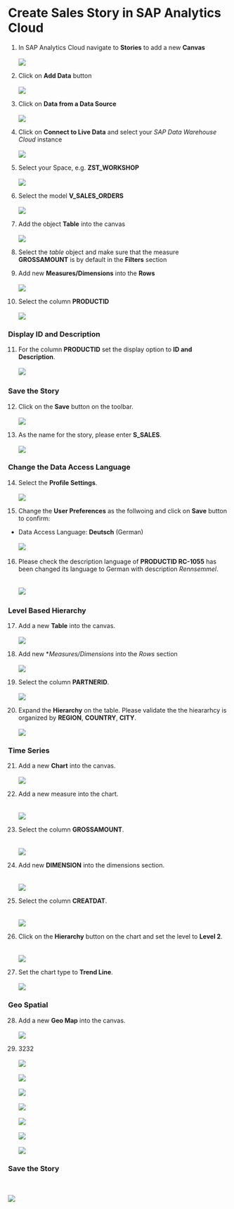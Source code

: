 # Create Sales Story in SAP Analytics Cloud

1. In SAP Analytics Cloud navigate to **Stories** to add a new **Canvas**
  <br><br>![](/exercises/ex3/images/create_sales_story_01.png)

2. Click on **Add Data** button
 <br><br>![](/exercises/ex3/images/create_sales_story_02.png)

3. Click on **Data from a Data Source** 
  <br><br>![](/exercises/ex3/images/create_sales_story_03.png)

4. Click on **Connect to Live Data** and select your *SAP Data Warehouse Cloud* instance
  <br><br>![](/exercises/ex3/images/create_sales_story_04.png)

5. Select your Space, e.g. **ZST_WORKSHOP**
  <br><br>![](/exercises/ex3/images/create_sales_story_05.png)

6. Select the model **V_SALES_ORDERS**
  <br><br>![](/exercises/ex3/images/create_sales_story_06.png)

7. Add the object **Table** into the canvas
  <br><br>![](/exercises/ex3/images/create_sales_story_07.png)
  
8. Select the *table* object and make sure that the measure **GROSSAMOUNT** is by default in the **Filters** section 
9. Add new **Measures/Dimensions** into the **Rows**
  <br><br>![](/exercises/ex3/images/create_sales_story_08.png)
 
10. Select the column **PRODUCTID**
  <br><br>![](/exercises/ex3/images/create_sales_story_09.png)

### Display ID and Description

11. For the column **PRODUCTID** set the display option to **ID and Description**.
  <br><br>![](/exercises/ex3/images/create_sales_story_10.png)

### Save the Story
12. Click on the **Save** button on the toolbar.
  <br><br>![](/exercises/ex3/images/create_sales_story_11.png)

13. As the name for the story, please enter **S_SALES**.
  <br><br>![](/exercises/ex3/images/create_sales_story_12.png)

### Change the Data Access Language 
14. Select the **Profile Settings**.
<br><br>![](/exercises/ex3/images/create_sales_story_13.png)

15. Change the **User Preferences** as the follwoing and click on **Save** button to confirm:
  - Data Access Language: **Deutsch** (German)
  <br><br>![](/exercises/ex3/images/create_sales_story_14.png)

16. Please check the description language of **PRODUCTID RC-1055** has been changed its language to German with description *Rennsemmel*.  
  <br><br>![](/exercises/ex3/images/create_sales_story_15.png)

### Level Based Hierarchy
17. Add a new **Table** into the canvas.
  <br><br>![](/exercises/ex3/images/create_sales_story_20.png)

18. Add new **Measures/Dimensions* into the *Rows* section
  <br><br>![](/exercises/ex3/images/create_sales_story_21.png)

19. Select the column **PARTNERID**.
  <br><br>![](/exercises/ex3/images/create_sales_story_22.png)

20. Expand the **Hierarchy** on the table. Please validate the the hieararhcy is organized by **REGION**, **COUNTRY**, **CITY**.
  <br><br>![](/exercises/ex3/images/create_sales_story_23.png)

### Time Series
21. Add a new **Chart** into the canvas.
  <br><br>![](/exercises/ex3/images/create_sales_story_30.png)
  
22. Add a new measure into the chart.  
  <br><br>![](/exercises/ex3/images/create_sales_story_31.png)
  
23. Select the column **GROSSAMOUNT**.  
  <br><br>![](/exercises/ex3/images/create_sales_story_32.png)
  
24. Add new **DIMENSION** into the dimensions section.  
  <br><br>![](/exercises/ex3/images/create_sales_story_33.png)
  
25. Select the column **CREATDAT**.  
  <br><br>![](/exercises/ex3/images/create_sales_story_34.png)
  
26. Click on the **Hierarchy** button on the chart and set the level to **Level 2**.  
  <br><br>![](/exercises/ex3/images/create_sales_story_35.png)
  
27. Set the chart type to **Trend Line**.
  <br><br>![](/exercises/ex3/images/create_sales_story_36.png)

### Geo Spatial
28. Add a new **Geo Map** into the canvas.
  <br><br>![](/exercises/ex3/images/create_sales_story_40.png)
  
29. 3232
  <br><br>![](/exercises/ex3/images/create_sales_story_41.png)
  <br><br>![](/exercises/ex3/images/create_sales_story_42.png)
  <br><br>![](/exercises/ex3/images/create_sales_story_43.png)
  <br><br>![](/exercises/ex3/images/create_sales_story_44.png)
  <br><br>![](/exercises/ex3/images/create_sales_story_45.png)
  <br><br>![](/exercises/ex3/images/create_sales_story_46.png)
  <br><br>![](/exercises/ex3/images/create_sales_story_47.png)

### Save the Story 
<br><br>![](/exercises/ex3/images/create_sales_story_48.png)

